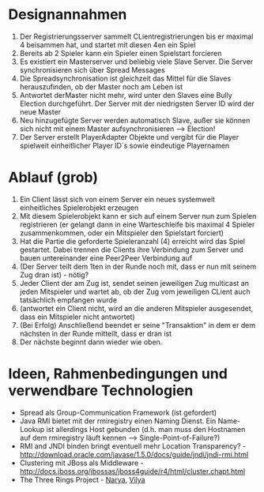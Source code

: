 # Designannahmen #
  1. Der Registrierungsserver sammelt CLientregistrierungen bis er maximal 4 beisammen hat, und startet mit diesen 4en ein Spiel
  1. Bereits ab 2 Spieler kann ein Spieler einen Spielstart forcieren
  1. Es existiert ein Masterserver und beliebig viele Slave Server. Die Server synchronisieren sich über Spread Messages
  1. Die Spreadsynchronisation ist gleichzeit das Mittel für die Slaves herauszufinden, ob der Master noch am Leben ist
  1. Antwortet derMaster nicht mehr, wird unter den Slaves eine Bully Election durchgeführt. Der Server mit der niedrigsten Server ID wird der neue Master
  1. Neu hinzugefügte Server werden automatisch Slave, außer sie können sich nicht mit einem Master aufsynchronisieren --> Election!
  1. Der Server erstellt PlayerAdapter Objekte und vergibt für die Player spielweit einheitlicher Player ID´s sowie eindeutige Playernamen

# Ablauf (grob) #
  1. Ein Client lässt sich von einem Server ein neues systemweit einheitliches Spielerobjekt erzeugen
  1. Mit diesem Spielerobjekt kann er sich auf einem Server nun zum Spielen registrieren (er gelangt dann in eine Warteschleife bis maximal 4 Spieler zusammenkommen, oder ein Mitspieler den Spielstart forciert)
  1. Hat die Partie die geforderte Spieleranzahl (4) erreicht wird das Spiel gestartet. Dabei trennen die Clients ihre Verbindung zum Server und bauen untereinander eine Peer2Peer Verbindung auf
  1. (Der Server teilt dem 1ten in der Runde noch mit, dass er nun mit seinem Zug dran ist) - nötig?
  1. Jeder Client der am Zug ist, sendet seinen jeweiligen Zug multicast an jeden Mitspieler und wartet ab, ob der Zug vom jeweiligen CLient auch tatsächlich empfangen wurde
  1. (antwortet ein Client nicht, wird an die anderen Mitspieler ausgesendet, dass ein Mitspieler nicht antwortet)
  1. (Bei Erfolg) Anschließend beendet er seine "Transaktion" in dem er dem nächsten in der Runde mitteilt, dass er dran ist
  1. Der nächste beginnt dann wieder wie oben.

# Ideen, Rahmenbedingungen und verwendbare Technologien #
  * Spread als Group-Communication Framework (ist gefordert)
  * Java RMI bietet mit der rmiregistry einen Naming Dienst. Ein Name-Lookup ist allerdings Host gebunden (d.h. man muss den Hostnamen auf dem rmiregistry läuft kennen --> Single-Point-of-Failure?)
  * RMI and JNDI binden bringt eventuell mehr Location Transparency? - http://download.oracle.com/javase/1.5.0/docs/guide/jndi/jndi-rmi.html
  * Clustering mit JBoss als Middleware - http://docs.jboss.org/jbossas/jboss4guide/r4/html/cluster.chapt.html
  * The Three Rings Project - [Narya](http://code.google.com/p/narya/), [Vilya](http://code.google.com/p/vilya/)